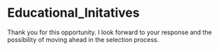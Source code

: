 # Educational_Initatives

Thank you for this opportunity. 
I look forward to your response and the possibility of moving ahead in the selection process.
